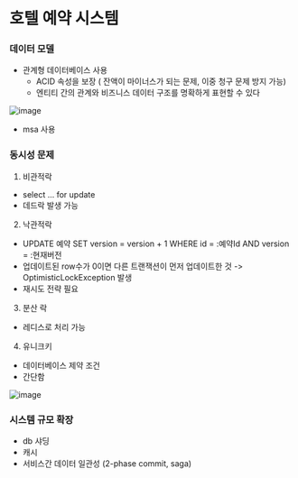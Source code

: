 # 호텔 예약 시스템

### 데이터 모델
- 관계형 데이터베이스 사용
    - ACID 속성을 보장 ( 잔액이 마이너스가 되는 문제, 이중 청구 문제 방지 가능)
    - 엔티티 간의 관계와 비즈니스 데이터 구조를 명확하게 표현할 수 있다
 

![image](https://github.com/user-attachments/assets/f4649f3c-192b-480e-bcf1-69bc55e00901)

- msa 사용

### 동시성 문제
1) 비관적락
- select ... for update
- 데드락 발생 가능 

2) 낙관적락
- UPDATE 예약 SET version = version + 1 WHERE id = :예약Id AND version = :현재버전
- 업데이트된 row수가 0이면 다른 트랜잭션이 먼저 업데이트한 것 -> OptimisticLockException  발생
- 재시도 전략 필요 

3) 분산 락
- 레디스로 처리 가능 

4) 유니크키
- 데이터베이스 제약 조건
- 간단함

![image](https://github.com/user-attachments/assets/5161614c-8b73-4db6-beb3-b552ba2e598f)


### 시스템 규모 확장
- db 샤딩
- 캐시
- 서비스간 데이터 일관성 (2-phase commit, saga) 

